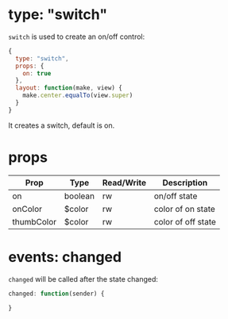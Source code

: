 # type: "switch"

`switch` is used to create an on/off control:

```js
{
  type: "switch",
  props: {
    on: true
  },
  layout: function(make, view) {
    make.center.equalTo(view.super)
  }
}
```

It creates a switch, default is on.

# props

Prop | Type | Read/Write | Description
---|---|---|---
on | boolean | rw | on/off state
onColor | $color | rw | color of on state
thumbColor | $color | rw | color of off state

# events: changed

`changed` will be called after the state changed:

```js
changed: function(sender) {
  
}
```